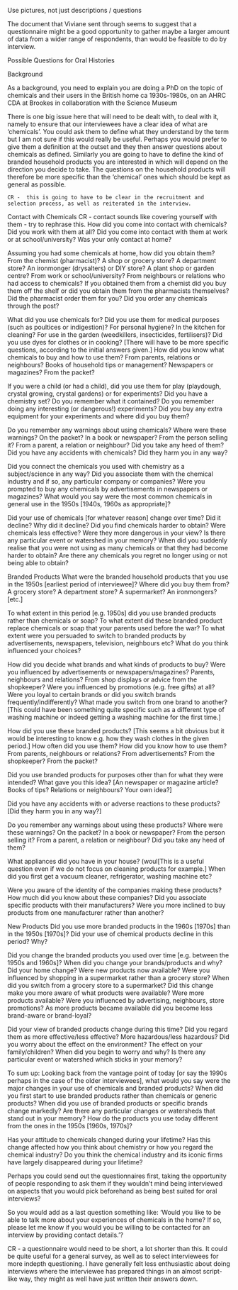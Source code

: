 Use pictures, not just descriptions / questionsThe document that Viviane sent through seems to suggest that a questionnaire might be a good opportunity to gather maybe a larger amount of data from a wider range of respondents, than would be feasible to do by interview.Possible Questions for Oral HistoriesBackgroundAs a background, you need to explain you are doing a PhD on the topic of chemicals and their users in the British home ca 1930s-1980s, on an AHRC CDA at Brookes in collaboration with the Science Museum There is one big issue here that will need to be dealt with, to deal with it, namely to ensure that our interviewees have a clear idea of what are ‘chemicals’. You could ask them to define what they understand by the term but I am not sure if this would really be useful. Perhaps you would prefer to give them a definition at the outset and they then answer questions about chemicals as defined. Similarly you are going to have to define the kind of branded household products you are interested in which will depend on the direction you decide to take. The questions on the household products will therefore be more specific than the ‘chemical’ ones which should be kept as general as possible. 	CR -  this is going to have to be clear in the recruitment and selection process, as well as reiterated in the interview. Contact with Chemicals CR - contact sounds like covering yourself with them - try to rephrase this. How did you come into contact with chemicals? Did you work with them at all? Did you come into contact with them at work or at school/university? Was your only contact at home? Assuming you had some chemicals at home, how did you obtain them? From the chemist (pharmacist)? A shop or grocery store? A department store? An ironmonger (drysalters) or DIY store? A plant shop or garden centre? From work or school/university? From neighbours or relations who had access to chemicals? If you obtained them from a chemist did you buy them off the shelf or did you obtain them from the pharmacists themselves? Did the pharmacist order them for you? Did you order any chemicals through the post? What did you use chemicals for? Did you use them for medical purposes (such as poultices or indigestion)? For personal hygiene? In the kitchen for cleaning? For use in the garden (weedkillers, insecticides, fertilisers)? Did you use dyes for clothes or in cooking? [There will have to be more specific questions, according to the initial answers given.] How did you know what chemicals to buy and how to use them? From parents, relations or neighbours? Books of household tips or management? Newspapers or magazines? From the packet? If you were a child (or had a child), did you use them for play (playdough, crystal growing, crystal gardens) or for experiments? Did you have a chemistry set? Do you remember what it contained? Do you remember doing any interesting (or dangerous!) experiments? Did you buy any extra equipment for your experiments and where did you buy them? Do you remember any warnings about using chemicals? Where were these warnings? On the packet? In a book or newspaper? From the person selling it? From a parent, a relation or neighbour? Did you take any heed of them? Did you have any accidents with chemicals? Did they harm you in any way? Did you connect the chemicals you used with chemistry as a subject/science in any way? Did you associate them with the chemical industry and if so, any particular company or companies? Were you prompted to buy any chemicals by advertisements in newspapers or magazines? What would you say were the most common chemicals in general use in the 1950s [1940s, 1960s as appropriate]? Did your use of chemicals [for whatever reason] change over time? Did it decline? Why did it decline? Did you find chemicals harder to obtain? Were chemicals less effective? Were they more dangerous in your view? Is there any particular event or watershed in your memory? When did you suddenly realise that you were not using as many chemicals or that they had become harder to obtain? Are there any chemicals you regret no longer using or not being able to obtain? Branded ProductsWhat were the branded household products that you use in the 1950s [earliest period of interviewee]? Where did you buy them from? A grocery store? A department store? A supermarket? An ironmongers? [etc.]To what extent in this period [e.g. 1950s] did you use branded products rather than chemicals or soap? To what extent did these branded product replace chemicals or soap that your parents used before the war? To what extent were you persuaded to switch to branded products by advertisements, newspapers, television, neighbours etc? What do you think influenced your choices? How did you decide what brands and what kinds of products to buy? Were you influenced by advertisements or newspapers/magazines? Parents, neighbours and relations? From shop displays or advice from the shopkeeper? Were you influenced by promotions (e.g. free gifts) at all? Were you loyal to certain brands or did you switch brands frequently/indifferently? What made you switch from one brand to another? [This could have been something quite specific such as a different type of washing machine or indeed getting a washing machine for the first time.]How did you use these branded products? [This seems a bit obvious but it would be interesting to know e.g. how they wash clothes in the given period.] How often did you use them? How did you know how to use them? From parents, neighbours or relations? From advertisements? From the shopkeeper? From the packet? Did you use branded products for purposes other than for what they were intended? What gave you this idea? [An newspaper or magazine article? Books of tips? Relations or neighbours? Your own idea?]Did you have any accidents with or adverse reactions to these products? [Did they harm you in any way?]Do you remember any warnings about using these products? Where were these warnings? On the packet? In a book or newspaper? From the person selling it? From a parent, a relation or neighbour? Did you take any heed of them? What appliances did you have in your house? (woul[This is a useful question even if we do not focus on cleaning products for example.] When did you first get a vacuum cleaner, refrigerator, washing machine etc? Were you aware of the identity of the companies making these products? How much did you know about these companies? Did you associate specific products with their manufacturers? Were you more inclined to buy products from one manufacturer rather than another? New ProductsDid you use more branded products in the 1960s [1970s] than in the 1950s [1970s]? Did your use of chemical products decline in this period? Why? Did you change the branded products you used over time [e.g. between the 1950s and 1960s]? When did you change your brands/products and why? Did your home change? Were new products now available? Were you influenced by shopping in a supermarket rather than a grocery store? When did you switch from a grocery store to a supermarket? Did this change make you more aware of what products were available? Were more products available? Were you influenced by advertising, neighbours, store promotions? As more products became available did you become less brand-aware or brand-loyal? Did your view of branded products change during this time? Did you regard them as more effective/less effective? More hazardous/less hazardous? Did you worry about the effect on the environment? The effect on your family/children? When did you begin to worry and why? Is there any particular event or watershed which sticks in your memory? To sum up: Looking back from the vantage point of today [or say the 1990s perhaps in the case of the older interviewees], what would you say were the major changes in your use of chemicals and branded products? When did you first start to use branded products rather than chemicals or generic products? When did you use of branded products or specific brands change markedly? Are there any particular changes or watersheds that stand out in your memory? How do the products you use today different from the ones in the 1950s [1960s, 1970s]? Has your attitude to chemicals changed during your lifetime? Has this change affected how you think about chemistry or how you regard the chemical industry? Do you think the chemical industry and its iconic firms have largely disappeared during your lifetime?Perhaps you could send out the questionnaires first, taking the opportunity of people responding to ask them if they wouldn’t mind being interviewed on aspects that you would pick beforehand as being best suited for oral interviews?So you would add as a last question something like: ‘Would you like to be able to talk more about your experiences of chemicals in the home? If so,  please let me know if you would you be willing to be contacted for an interview by providing contact details.’?  CR - a questionnaire would need to be short, a lot shorter than this. It could be quite useful for a general survey, as well as to select interviewees for more indepth questioning. I have generally felt less enthusiastic about doing interviews where the interviewee has prepared things in an almost script-like way, they might as well have just written their answers down. 